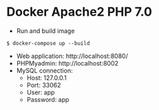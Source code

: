 # Docker Apache2 PHP 7.0

- Run and build image

```shell
$ docker-compose up --build
```

- Web application: http://localhost:8080/
- PHPMyadmin: http://localhost:8002
- MySQL connection: 
	- Host: 127.0.0.1
	- Port: 33062
	- User: app
	- Password: app